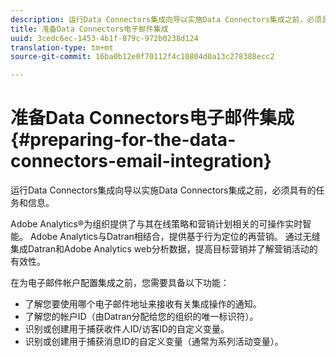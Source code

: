 ```yaml
---
description: 运行Data Connectors集成向导以实施Data Connectors集成之前，必须具有的任务和信息。
title: 准备Data Connectors电子邮件集成
uuid: 3cedc6ec-1453-4b1f-879c-972b0238d124
translation-type: tm+mt
source-git-commit: 16ba0b12e0f70112f4c10804d0a13c278388ecc2

---
```



# 准备Data Connectors电子邮件集成{#preparing-for-the-data-connectors-email-integration}

运行Data Connectors集成向导以实施Data Connectors集成之前，必须具有的任务和信息。

Adobe Analytics®为组织提供了与其在线策略和营销计划相关的可操作实时智能。 Adobe Analytics与Datran相结合，提供基于行为定位的再营销。 通过无缝集成Datran和Adobe Analytics web分析数据，提高目标营销并了解营销活动的有效性。

在为电子邮件帐户配置集成之前，您需要具备以下功能：

* 了解您要使用哪个电子邮件地址来接收有关集成操作的通知。
* 了解您的帐户ID（由Datran分配给您的组织的唯一标识符）。
* 识别或创建用于捕获收件人ID/访客ID的自定义变量。
* 识别或创建用于捕获消息ID的自定义变量（通常为系列活动变量）。

